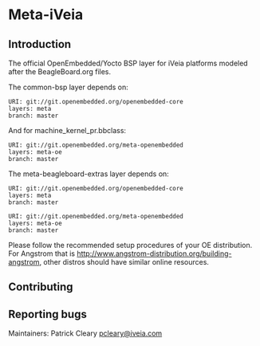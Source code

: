 Meta-iVeia
================================

Introduction
-------------------------

The official OpenEmbedded/Yocto BSP layer for iVeia platforms modeled after the BeagleBoard.org files.

The common-bsp layer depends on:

	URI: git://git.openembedded.org/openembedded-core
	layers: meta
	branch: master

And for machine_kernel_pr.bbclass:

	URI: git://git.openembedded.org/meta-openembedded
	layers: meta-oe
	branch: master

The meta-beagleboard-extras layer depends on:

	URI: git://git.openembedded.org/openembedded-core
	layers: meta
	branch: master

	URI: git://git.openembedded.org/meta-openembedded
	layers: meta-oe
	branch: master

Please follow the recommended setup procedures of your OE distribution. For Angstrom that is http://www.angstrom-distribution.org/building-angstrom, other distros should have similar online resources.


Contributing
-------------------------

Reporting bugs
-------------------------

Maintainers: Patrick Cleary <pcleary@iveia.com>
